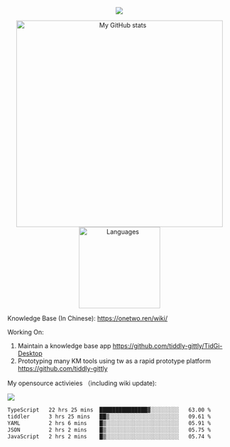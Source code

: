 <a href="https://github.com/linonetwo">
    <p align="center">
        <img src="https://github-profile-trophy.vercel.app/?username=linonetwo&column=7&theme=onedark"/>
    </p>
</a>
<a align="center" href="https://github.com/linonetwo">
  <p align="center">
    <img src="https://github-readme-stats.vercel.app/api?username=linonetwo&show_icons=true&count_private=true" alt="My GitHub stats" width="465"/>
    <img src="https://github-readme-stats.vercel.app/api/top-langs/?username=linonetwo&layout=compact&langs_count=10" alt="Languages" height="183">
  </p>
</a>

Knowledge Base (In Chinese): https://onetwo.ren/wiki/

Working On: 

1. Maintain a knowledge base app https://github.com/tiddly-gittly/TidGi-Desktop
1. Prototyping many KM tools using tw as a rapid prototype platform https://github.com/tiddly-gittly

My opensource activieies （including wiki update):

![](https://visitor-badge.glitch.me/badge?page_id=linonetwo.linonetwo)

<!--START_SECTION:waka-->

```txt
TypeScript   22 hrs 25 mins  ███████████████▓░░░░░░░░░   63.00 %
tiddler      3 hrs 25 mins   ██▒░░░░░░░░░░░░░░░░░░░░░░   09.61 %
YAML         2 hrs 6 mins    █▒░░░░░░░░░░░░░░░░░░░░░░░   05.91 %
JSON         2 hrs 2 mins    █▒░░░░░░░░░░░░░░░░░░░░░░░   05.75 %
JavaScript   2 hrs 2 mins    █▒░░░░░░░░░░░░░░░░░░░░░░░   05.74 %
```

<!--END_SECTION:waka-->
